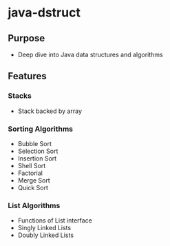 # java-dstruct

## Purpose
- Deep dive into Java data structures and algorithms

## Features

### Stacks
- Stack backed by array

### Sorting Algorithms
- Bubble Sort
- Selection Sort
- Insertion Sort
- Shell Sort
- Factorial
- Merge Sort
- Quick Sort

### List Algorithms
- Functions of List interface
- Singly Linked Lists
- Doubly Linked Lists
